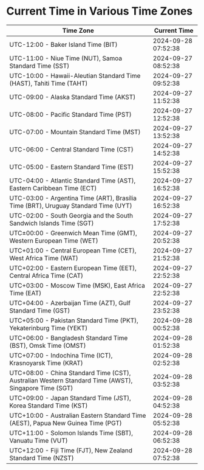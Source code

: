# Current Time in Various Time Zones

| Time Zone | Current Time |
|-----------|--------------|
| UTC-12:00 - Baker Island Time (BIT) | 2024-09-28 07:52:38 |
| UTC-11:00 - Niue Time (NUT), Samoa Standard Time (SST) | 2024-09-27 08:52:38 |
| UTC-10:00 - Hawaii-Aleutian Standard Time (HAST), Tahiti Time (TAHT) | 2024-09-27 09:52:38 |
| UTC-09:00 - Alaska Standard Time (AKST) | 2024-09-27 11:52:38 |
| UTC-08:00 - Pacific Standard Time (PST) | 2024-09-27 12:52:38 |
| UTC-07:00 - Mountain Standard Time (MST) | 2024-09-27 13:52:38 |
| UTC-06:00 - Central Standard Time (CST) | 2024-09-27 14:52:38 |
| UTC-05:00 - Eastern Standard Time (EST) | 2024-09-27 15:52:38 |
| UTC-04:00 - Atlantic Standard Time (AST), Eastern Caribbean Time (ECT) | 2024-09-27 16:52:38 |
| UTC-03:00 - Argentina Time (ART), Brasília Time (BRT), Uruguay Standard Time (UYT) | 2024-09-27 16:52:38 |
| UTC-02:00 - South Georgia and the South Sandwich Islands Time (SGT) | 2024-09-27 17:52:38 |
| UTC±00:00 - Greenwich Mean Time (GMT), Western European Time (WET) | 2024-09-27 20:52:38 |
| UTC+01:00 - Central European Time (CET), West Africa Time (WAT) | 2024-09-27 21:52:38 |
| UTC+02:00 - Eastern European Time (EET), Central Africa Time (CAT) | 2024-09-27 22:52:38 |
| UTC+03:00 - Moscow Time (MSK), East Africa Time (EAT) | 2024-09-27 22:52:38 |
| UTC+04:00 - Azerbaijan Time (AZT), Gulf Standard Time (GST) | 2024-09-27 23:52:38 |
| UTC+05:00 - Pakistan Standard Time (PKT), Yekaterinburg Time (YEKT) | 2024-09-28 00:52:38 |
| UTC+06:00 - Bangladesh Standard Time (BST), Omsk Time (OMST) | 2024-09-28 01:52:38 |
| UTC+07:00 - Indochina Time (ICT), Krasnoyarsk Time (KRAT) | 2024-09-28 02:52:38 |
| UTC+08:00 - China Standard Time (CST), Australian Western Standard Time (AWST), Singapore Time (SGT) | 2024-09-28 03:52:38 |
| UTC+09:00 - Japan Standard Time (JST), Korea Standard Time (KST) | 2024-09-28 04:52:38 |
| UTC+10:00 - Australian Eastern Standard Time (AEST), Papua New Guinea Time (PGT) | 2024-09-28 05:52:38 |
| UTC+11:00 - Solomon Islands Time (SBT), Vanuatu Time (VUT) | 2024-09-28 06:52:38 |
| UTC+12:00 - Fiji Time (FJT), New Zealand Standard Time (NZST) | 2024-09-28 07:52:38 |
